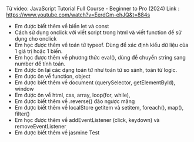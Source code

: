 Từ video: JavaScript Tutorial Full Course - Beginner to Pro (2024)
Link : https://www.youtube.com/watch?v=EerdGm-ehJQ&t=884s

- Em được biết thêm về biến let và const
- Cách sử dụng onclick với viết script trong html và viết function để sử dụng cho onclick
- Em học được thêm về toán tử typeof. Dùng để xác định kiểu dữ liệu của 1 giá trị hoặc 1 biến.
- Em học được thêm về phương thức eval(), dùng để chuyển string sang number để tính toán.
- Em được ôn lại các dạng toán tử như toán tử so sánh, toán tử logic.
- Em được ôn về function, object
- Em được biết thêm về document (querySelector, getElementById), window
- Em được ôn về html, css, array, loop(for, while), 
- Em được biết thêm về .reverse() đão ngược mãng
- Em được biết thêm về localStore getitem và setitem, foreach(), map(), filter()
- Em học được thêm về addEventListener (click, keydown) và removeEventListener
- Em được biết thêm về jasmine Test
